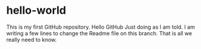 # hello-world
This is my first GitHub repository. Hello GitHub
Just doing as I am told.
I am writing a few lines to change the Readme file on this branch.
That is all we really need to know.
